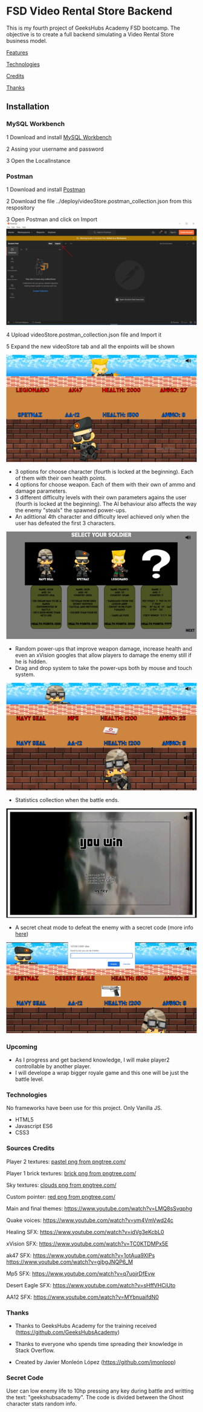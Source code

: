 # FSD Video Rental Store Backend
This is my fourth project of GeeksHubs Academy FSD bootcamp.
The objective is to create a full backend simulating a Video Rental Store business model.


    
[Features](#features)

[Technologies](#technologies)

[Credits](#sources-credits)

[Thanks](#thanks)



## Installation
### MySQL Workbench
1 Download and install [MySQL Workbench](https://dev.mysql.com/downloads/workbench/)

2 Assing your username and password

3 Open the LocalInstance

### Postman
1 Download and install [Postman](https://www.postman.com/downloads/)

2 Download the file ../deploy/videoStore.postman_collection.json from this respository

3 Open Postman and click on Import
![ScreenShot](https://raw.githubusercontent.com/jmonloop/GeekshubsFSD_Pr04_VideoStoreBackend/master/assets/postman_import.jpg)

4 Upload videoStore.postman_collection.json file and Import it

5 Expand the new videoStore tab and all the enpoints will be shown

![ScreenShot](https://raw.githubusercontent.com/jmonloop/GeekshubsFSD_Pr03_battleGame/master/assets/screenshots/running.jpg)



* 3 options for choose character (fourth is locked at the beginning).
    Each of them with their own health points.
* 4 options for choose weapon.
    Each of them with their own of ammo and damage parameters.
* 3 different difficulty levels with their own parameters agains the user (fourth is locked at the beginning). The AI behaviour also affects the way the enemy "steals" the spawned power-ups.
* An adittional 4th character and difficulty level achieved only when the user has defeated the first 3 characters.

![ScreenShot](https://raw.githubusercontent.com/jmonloop/GeekshubsFSD_Pr03_battleGame/master/assets/screenshots/selectplayers.jpg)



* Random power-ups that improve weapon damage, increase health and even an xVision googles that allow players to damage the enemy still if he is hidden.
* Drag and drop system to take the power-ups both by mouse and touch system.

![ScreenShot](https://raw.githubusercontent.com/jmonloop/GeekshubsFSD_Pr03_battleGame/master/assets/screenshots/powerup.jpg)




* Statistics collection when the battle ends.

![ScreenShot](https://raw.githubusercontent.com/jmonloop/GeekshubsFSD_Pr03_battleGame/master/assets/screenshots/statistics.jpg)



* A secret cheat mode to defeat the enemy with a secret code (more info [here](#secret-code))

![ScreenShot](https://raw.githubusercontent.com/jmonloop/GeekshubsFSD_Pr03_battleGame/master/assets/screenshots/cheat.jpg)



### Upcoming 
* As I progress and get backend knowledge, I will make player2 controllable by another player.
* I will develope a wrap bigger royale game and this one will be just the battle level.



### Technologies 
No frameworks have been use for this project. Only Vanilla JS.
* HTML5
* Javascript ES6
* CSS3



### Sources Credits
Player 2 textures:
<a href='https://pngtree.com/so/pastel'>pastel png from pngtree.com/</a>

Player 1 brick textures:
<a href='https://pngtree.com/so/brick'>brick png from pngtree.com/</a>

Sky textures:
<a href='https://pngtree.com/so/clouds'>clouds png from pngtree.com/</a>

Custom pointer:
<a href='https://pngtree.com/so/red'>red png from pngtree.com/</a>

Main and final themes:
<a href='https://www.youtube.com/watch?v=LMQ8sSvqphg'>https://www.youtube.com/watch?v=LMQ8sSvqphg</a>

Quake voices:
<a href='https://www.youtube.com/watch?v=ym4VmVwd24c'>https://www.youtube.com/watch?v=ym4VmVwd24c</a>

Healing SFX:
<a href='https://www.youtube.com/watch?v=idVg3eKcbL0'>https://www.youtube.com/watch?v=idVg3eKcbL0</a>

xVision SFX:
<a href='https://www.youtube.com/watch?v=TC0KTDMPx5E'>https://www.youtube.com/watch?v=TC0KTDMPx5E</a>

ak47 SFX:
<a href='https://www.youtube.com/watch?v=1otAua9XIPs'>https://www.youtube.com/watch?v=1otAua9XIPs</a>
<a href='https://www.youtube.com/watch?v=gjbgJNQP6_M'>https://www.youtube.com/watch?v=gjbgJNQP6_M</a>

Mp5 SFX:
<a href='https://www.youtube.com/watch?v=q7uojrDfEvw'>https://www.youtube.com/watch?v=q7uojrDfEvw</a>

Desert Eagle SFX:
<a href='https://www.youtube.com/watch?v=sHffVHCiUto'>https://www.youtube.com/watch?v=sHffVHCiUto</a>

AA12 SFX:
<a href='https://www.youtube.com/watch?v=MYbnuaifdN0'>https://www.youtube.com/watch?v=MYbnuaifdN0</a>



### Thanks
* Thanks to GeeksHubs Academy for the training received (https://github.com/GeeksHubsAcademy)

* Thanks to everyone who spends time spreading their knowledge in Stack Overflow.

* Created by Javier Monleón López (https://github.com/jmonloop)



### Secret Code
User can low enemy life to 10hp pressing any key during battle and writting the text:
"geekshubsacademy". The code is divided between the Ghost character stats random info.